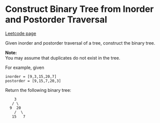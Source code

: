 # Construct Binary Tree from Inorder and Postorder Traversal
[Leetcode page](https://leetcode.com/problems/construct-binary-tree-from-inorder-and-postorder-traversal/description)

Given inorder and postorder traversal of a tree, construct the binary tree.

**Note:**  
You may assume that duplicates do not exist in the tree.

For example, given

    
    
    inorder = [9,3,15,20,7]
    postorder = [9,15,7,20,3]

Return the following binary tree:

    
    
        3
       / \
      9  20
        /  \
       15   7
    

